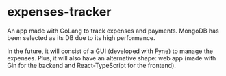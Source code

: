 # expenses-tracker

An app made with GoLang to track expenses and payments. MongoDB has been selected as its DB due to its high performance. 

In the future, it will consist of a GUI (developed with Fyne) to manage the expenses. Plus, it will also have an alternative shape: web app (made with Gin for the backend and React-TypeScript for the frontend).